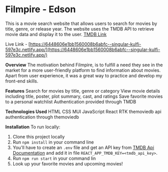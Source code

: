 # Filmpire - Edson

This is a movie search website that allows users to search for movies by title, genre, or release year. The website uses the TMDB API to retrieve movie data and display it to the user. [TMDB Link](https://www.themoviedb.org/documentation/api?language=en-US)

Live Link - [https://6448606e1bb1560008b6abfc--singular-kulfi-597e3c.netlify.app/](https://6448606e1bb1560008b6abfc--singular-kulfi-597e3c.netlify.app/)

**Overview**
 The motivation behind Filmpire, is to fulfill a need they see in the market for a more user-friendly platform to find information about movies. Apart from user experience, it was a great way to practice and develop my front-end skills.

**Features**
Search for movies by title, genre or category
View movie details including title, poster, plot summary, cast, and ratings
Save favorite movies to a personal watchlist
Authentication provided through TMDB

**Technologies Used**
HTML
CSS
MUI
JavaScript
React
RTK
themoviedb api
authentication through themoviedb

**Installation**
To run locally:
1. Clone this project locally
2. Run `npm install` in your command line
3. You'll have to create an `.env` file and get an API key from [TMDB Api Documentation](https://www.themoviedb.org/documentation/api?language=en-US) and add it in file `REACT_APP_TMDB_KEY=<tmdb_api_key>`.
4. Run `npm run start` in your command lin
5. Look up your favorite movies and upcoming movies!
